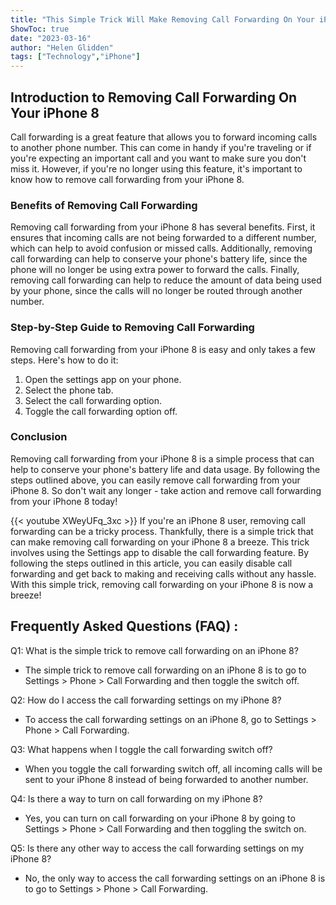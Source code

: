```yaml
---
title: "This Simple Trick Will Make Removing Call Forwarding On Your iPhone 8 a Breeze!"
ShowToc: true 
date: "2023-03-16"
author: "Helen Glidden" 
tags: ["Technology","iPhone"]
---
```

## Introduction to Removing Call Forwarding On Your iPhone 8

Call forwarding is a great feature that allows you to forward incoming calls to another phone number. This can come in handy if you're traveling or if you're expecting an important call and you want to make sure you don't miss it. However, if you're no longer using this feature, it's important to know how to remove call forwarding from your iPhone 8.

### Benefits of Removing Call Forwarding

Removing call forwarding from your iPhone 8 has several benefits. First, it ensures that incoming calls are not being forwarded to a different number, which can help to avoid confusion or missed calls. Additionally, removing call forwarding can help to conserve your phone's battery life, since the phone will no longer be using extra power to forward the calls. Finally, removing call forwarding can help to reduce the amount of data being used by your phone, since the calls will no longer be routed through another number.

### Step-by-Step Guide to Removing Call Forwarding

Removing call forwarding from your iPhone 8 is easy and only takes a few steps. Here's how to do it:

1. Open the settings app on your phone.
2. Select the phone tab.
3. Select the call forwarding option.
4. Toggle the call forwarding option off.

### Conclusion

Removing call forwarding from your iPhone 8 is a simple process that can help to conserve your phone's battery life and data usage. By following the steps outlined above, you can easily remove call forwarding from your iPhone 8. So don't wait any longer - take action and remove call forwarding from your iPhone 8 today!

{{< youtube XWeyUFq_3xc >}} 
If you're an iPhone 8 user, removing call forwarding can be a tricky process. Thankfully, there is a simple trick that can make removing call forwarding on your iPhone 8 a breeze. This trick involves using the Settings app to disable the call forwarding feature. By following the steps outlined in this article, you can easily disable call forwarding and get back to making and receiving calls without any hassle. With this simple trick, removing call forwarding on your iPhone 8 is now a breeze!

## Frequently Asked Questions (FAQ) :
Q1: What is the simple trick to remove call forwarding on an iPhone 8?
- The simple trick to remove call forwarding on an iPhone 8 is to go to Settings > Phone > Call Forwarding and then toggle the switch off.

Q2: How do I access the call forwarding settings on my iPhone 8?
- To access the call forwarding settings on an iPhone 8, go to Settings > Phone > Call Forwarding.

Q3: What happens when I toggle the call forwarding switch off?
- When you toggle the call forwarding switch off, all incoming calls will be sent to your iPhone 8 instead of being forwarded to another number.

Q4: Is there a way to turn on call forwarding on my iPhone 8?
- Yes, you can turn on call forwarding on your iPhone 8 by going to Settings > Phone > Call Forwarding and then toggling the switch on.

Q5: Is there any other way to access the call forwarding settings on my iPhone 8?
- No, the only way to access the call forwarding settings on an iPhone 8 is to go to Settings > Phone > Call Forwarding.


